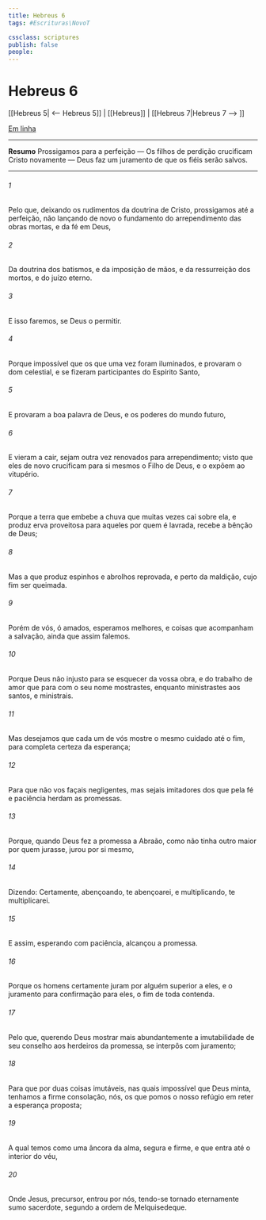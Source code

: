```yaml
---
title: Hebreus 6
tags: #Escrituras\NovoT

cssclass: scriptures
publish: false
people:
---
```


# Hebreus 6
[[Hebreus 5| <-- Hebreus 5]] | [[Hebreus]] | [[Hebreus 7|Hebreus 7 --> ]]

[Em linha](https://churchofjesuschrist.org/study/scriptures/nt/heb/6?lang=por)

---
__Resumo__
Prossigamos para a perfeição — Os filhos de perdição crucificam Cristo novamente — Deus faz um juramento de que os fiéis serão salvos.

---
###### 1 
Pelo que, deixando os rudimentos da doutrina de Cristo, prossigamos até a perfeição, não lançando de novo o fundamento do arrependimento das obras mortas, e da fé em Deus,

###### 2 
Da doutrina dos batismos, e da imposição de mãos, e da ressurreição dos mortos, e do juízo eterno.

###### 3 
E isso faremos, se Deus o permitir.

###### 4 
Porque  impossível que os que  uma vez foram iluminados, e provaram o dom celestial, e se fizeram participantes do Espírito Santo,

###### 5 
E provaram a boa palavra de Deus, e os poderes do mundo futuro,

###### 6 
E vieram a cair, sejam outra vez renovados para arrependimento; visto que eles de novo crucificam para si mesmos o Filho de Deus, e o expõem ao vitupério.

###### 7 
Porque a terra que embebe a chuva que muitas vezes cai sobre ela, e produz erva proveitosa para aqueles por quem é lavrada, recebe a bênção de Deus;

###### 8 
Mas a que produz espinhos e abrolhos  reprovada, e perto  da maldição, cujo fim  ser queimada.

###### 9 
Porém de vós, ó amados, esperamos  melhores, e coisas que acompanham a salvação, ainda que assim falemos.

###### 10 
Porque Deus não  injusto para se esquecer da vossa obra, e do  trabalho de amor que para com o seu nome mostrastes, enquanto ministrastes aos santos, e  ministrais.

###### 11 
Mas desejamos que cada um de vós mostre o mesmo cuidado até o fim, para completa certeza da esperança;

###### 12 
Para que não vos façais negligentes, mas sejais imitadores dos que pela fé e paciência herdam as promessas.

###### 13 
Porque, quando Deus fez a promessa a Abraão, como não tinha outro maior por quem jurasse, jurou por si mesmo,

###### 14 
Dizendo: Certamente, abençoando, te abençoarei, e multiplicando, te multiplicarei.

###### 15 
E assim, esperando com paciência, alcançou a promessa.

###### 16 
Porque os homens certamente juram por alguém superior a eles, e o juramento para confirmação  para eles, o fim de toda contenda.

###### 17 
Pelo que, querendo Deus mostrar mais abundantemente a imutabilidade de seu conselho aos herdeiros da promessa, se interpôs com juramento;

###### 18 
Para que por duas coisas imutáveis, nas quais  impossível que Deus minta, tenhamos a firme consolação, nós, os que pomos o nosso refúgio em reter a esperança proposta;

###### 19 
A qual temos como uma âncora da alma, segura e firme, e que entra até o interior do véu,

###### 20 
Onde Jesus,  precursor, entrou por nós, tendo-se tornado eternamente sumo sacerdote, segundo a ordem de Melquisedeque.

